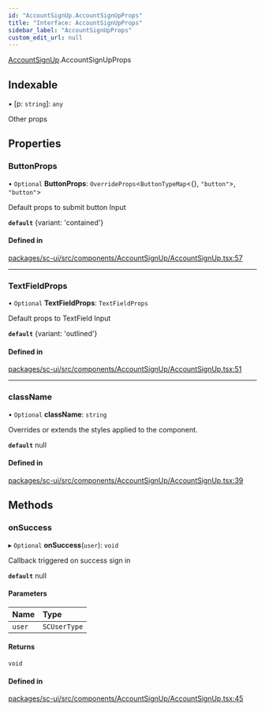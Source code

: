 ```yaml
---
id: "AccountSignUp.AccountSignUpProps"
title: "Interface: AccountSignUpProps"
sidebar_label: "AccountSignUpProps"
custom_edit_url: null
---
```


[AccountSignUp](../modules/AccountSignUp).AccountSignUpProps

## Indexable

▪ [p: `string`]: `any`

Other props

## Properties

### ButtonProps

• `Optional` **ButtonProps**: `OverrideProps`<`ButtonTypeMap`<{}, ``"button"``\>, ``"button"``\>

Default props to submit button Input

**`default`** {variant: 'contained'}

#### Defined in

[packages/sc-ui/src/components/AccountSignUp/AccountSignUp.tsx:57](https://github.com/selfcommunity/community-ui/blob/80e4c04/packages/sc-ui/src/components/AccountSignUp/AccountSignUp.tsx#L57)

___

### TextFieldProps

• `Optional` **TextFieldProps**: `TextFieldProps`

Default props to TextField Input

**`default`** {variant: 'outlined'}

#### Defined in

[packages/sc-ui/src/components/AccountSignUp/AccountSignUp.tsx:51](https://github.com/selfcommunity/community-ui/blob/80e4c04/packages/sc-ui/src/components/AccountSignUp/AccountSignUp.tsx#L51)

___

### className

• `Optional` **className**: `string`

Overrides or extends the styles applied to the component.

**`default`** null

#### Defined in

[packages/sc-ui/src/components/AccountSignUp/AccountSignUp.tsx:39](https://github.com/selfcommunity/community-ui/blob/80e4c04/packages/sc-ui/src/components/AccountSignUp/AccountSignUp.tsx#L39)

## Methods

### onSuccess

▸ `Optional` **onSuccess**(`user`): `void`

Callback triggered on success sign in

**`default`** null

#### Parameters

| Name | Type |
| :------ | :------ |
| `user` | `SCUserType` |

#### Returns

`void`

#### Defined in

[packages/sc-ui/src/components/AccountSignUp/AccountSignUp.tsx:45](https://github.com/selfcommunity/community-ui/blob/80e4c04/packages/sc-ui/src/components/AccountSignUp/AccountSignUp.tsx#L45)
